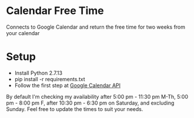 # Calendar Free Time

Connects to Google Calendar and return the free time for two weeks from your calendar

# Setup

  - Install Python 2.7.13
  - pip install -r requirements.txt
  - Follow the first step at [Google Calendar API](https://developers.google.com/google-apps/calendar/quickstart/python)

By default I'm checking my availability after 5:00 pm  - 11:30 pm M-Th, 5:00 pm - 8:00 pm F, after 10:30 pm - 6:30 pm on Saturday, and excluding Sunday. Feel free to update the times to suit your needs.